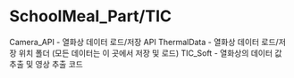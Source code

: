 # SchoolMeal_Part/TIC

Camera_API - 열화상 데이터 로드/저장 API
ThermalData - 열화상 데이터 로드/저장 위치 폴더 (모든 데이터는 이 곳에서 저장 및 로드)
TIC_Soft - 열화상의 데이터 값 추출 및 영상 추출 코드
